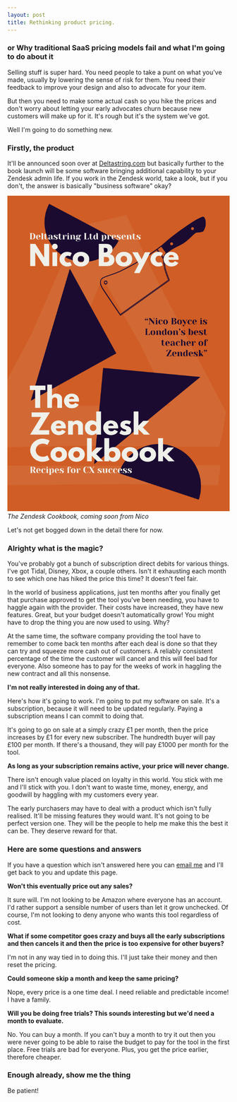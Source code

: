 ```yaml
---
layout: post
title: Rethinking product pricing.
---
```


### or Why traditional SaaS pricing models fail and what I'm going to do about it

Selling stuff is super hard. You need people to take a punt on what you've made, usually by lowering the sense of risk for them. You need their feedback to improve your design and also to advocate for your item.

But then you need to make some actual cash so you hike the prices and don't worry about letting your early advocates churn because new customers will make up for it. It's rough<!--excerpt-end--> but it's the system we've got.

Well I'm going to do something new.

### Firstly, the product

It'll be announced soon over at [Deltastring.com](https://deltastring.com) but basically further to the book launch will be some software bringing additional capability to your Zendesk admin life. If you work in the Zendesk world, take a look, but if you don't, the answer is basically "business software" okay?

![The Zendesk Cookbook, coming soon from Nico](/public/img/zendesk-cookbook.png)
*The Zendesk Cookbook, coming soon from Nico*

Let's not get bogged down in the detail there for now.

### Alrighty what is the magic?

You've probably got a bunch of subscription direct debits for various things. I've got Tidal, Disney, Xbox, a couple others. Isn't it exhausting each month to see which one has hiked the price this time? It doesn't feel fair.

In the world of business applications, just ten months after you finally get that purchase approved to get the tool you've been needing, you have to haggle again with the provider. Their costs have increased, they have new features. Great, but your budget doesn't automatically grow! You might have to drop the thing you are now used to using. Why?

At the same time, the software company providing the tool have to remember to come back ten months after each deal is done so that they can try and squeeze more cash out of customers. A reliably consistent percentage of the time the customer will cancel and this will feel bad for everyone. Also someone has to pay for the weeks of work in haggling the new contract and all this nonsense.

**I'm not really interested in doing any of that.**

Here's how it's going to work. I'm going to put my software on sale. It's a subscription, because it will need to be updated regularly. Paying a subscription means I can commit to doing that.

It's going to go on sale at a simply crazy £1 per month, then the price increases by £1 for every new subscriber. The hundredth buyer will pay £100 per month. If there's a thousand, they will pay £1000 per month for the tool.

**As long as your subscription remains active, your price will never change.**

There isn't enough value placed on loyalty in this world. You stick with me and I'll stick with you. I don't want to waste time, money, energy, and goodwill by haggling with my customers every year.

The early purchasers may have to deal with a product which isn't fully realised. It'll be missing features they would want. It's not going to be perfect version one. They will be the people to help me make this the best it can be. They deserve reward for that.

### Here are some questions and answers

If you have a question which isn't answered here you can <a href="mailto:nico@deltastring.com">email me</a> and I'll get back to you and update this page.

**Won't this eventually price out any sales?**

It sure will. I'm not looking to be Amazon where everyone has an account. I'd rather support a sensible number of users than let it grow unchecked. Of course, I'm not looking to deny anyone who wants this tool regardless of cost.

**What if some competitor goes crazy and buys all the early subscriptions and then cancels it and then the price is too expensive for other buyers?**

I'm not in any way tied in to doing this. I'll just take their money and then reset the pricing.

**Could someone skip a month and keep the same pricing?**

Nope, every price is a one time deal. I need reliable and predictable income! I have a family.

**Will you be doing free trials? This sounds interesting but we'd need a month to evaluate.**

No. You can buy a month. If you can't buy a month to try it out then you were never going to be able to raise the budget to pay for the tool in the first place. Free trials are bad for everyone. Plus, you get the price earlier, therefore cheaper.

### Enough already, show me the thing

Be patient!